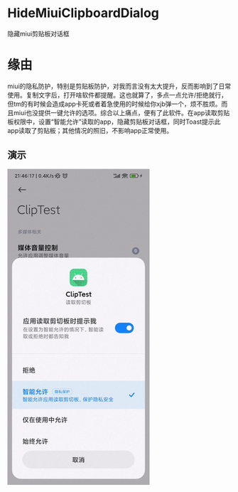 # HideMiuiClipboardDialog

隐藏miui剪贴板对话框

# 缘由

miui的隐私防护，特别是剪贴板防护，对我而言没有太大提升，反而影响到了日常使用。复制文字后，打开啥软件都提醒。这也就算了，多点一点允许/拒绝就行，但tm的有时候会造成app卡死或者着急使用的时候给你xjb弹一个，烦不胜烦。而且miui也没提供一键允许的选项。综合以上痛点，便有了此软件。在app读取剪贴板权限中，设置“智能允许”读取的app，隐藏剪贴板对话框，同时Toast提示此app读取了剪贴板；其他情况的照旧，不影响app正常使用。

## 演示

![demo](demo.gif)
